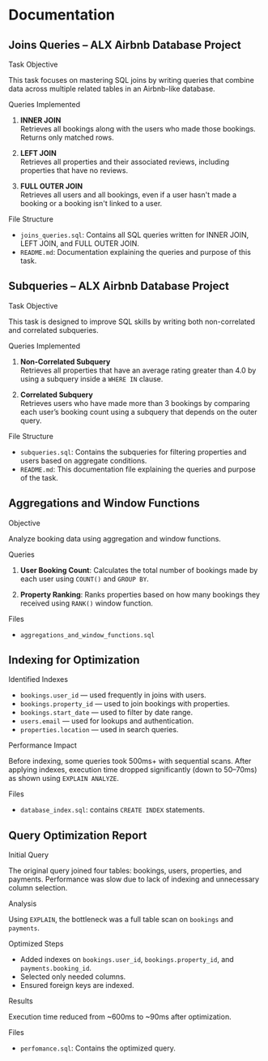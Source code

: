 # Documentation

## Joins Queries – ALX Airbnb Database Project

Task Objective

This task focuses on mastering SQL joins by writing queries that combine data across multiple related tables in an Airbnb-like database.

Queries Implemented

1. **INNER JOIN**  
   Retrieves all bookings along with the users who made those bookings. Returns only matched rows.

2. **LEFT JOIN**  
   Retrieves all properties and their associated reviews, including properties that have no reviews.

3. **FULL OUTER JOIN**  
   Retrieves all users and all bookings, even if a user hasn't made a booking or a booking isn't linked to a user.

File Structure

- `joins_queries.sql`: Contains all SQL queries written for INNER JOIN, LEFT JOIN, and FULL OUTER JOIN.
- `README.md`: Documentation explaining the queries and purpose of this task.

## Subqueries – ALX Airbnb Database Project

Task Objective

This task is designed to improve SQL skills by writing both non-correlated and correlated subqueries.

Queries Implemented

1. **Non-Correlated Subquery**  
   Retrieves all properties that have an average rating greater than 4.0 by using a subquery inside a `WHERE IN` clause.

2. **Correlated Subquery**  
   Retrieves users who have made more than 3 bookings by comparing each user’s booking count using a subquery that depends on the outer query.

File Structure

- `subqueries.sql`: Contains the subqueries for filtering properties and users based on aggregate conditions.
- `README.md`: This documentation file explaining the queries and purpose of the task.

## Aggregations and Window Functions

Objective

Analyze booking data using aggregation and window functions.

Queries

1. **User Booking Count**: Calculates the total number of bookings made by each user using `COUNT()` and `GROUP BY`.

2. **Property Ranking**: Ranks properties based on how many bookings they received using `RANK()` window function.

Files

- `aggregations_and_window_functions.sql`

## Indexing for Optimization

Identified Indexes

- `bookings.user_id` — used frequently in joins with users.
- `bookings.property_id` — used to join bookings with properties.
- `bookings.start_date` — used to filter by date range.
- `users.email` — used for lookups and authentication.
- `properties.location` — used in search queries.

Performance Impact

Before indexing, some queries took 500ms+ with sequential scans. After applying indexes, execution time dropped significantly (down to 50–70ms) as shown using `EXPLAIN ANALYZE`.

Files

- `database_index.sql`: contains `CREATE INDEX` statements.

## Query Optimization Report

Initial Query

The original query joined four tables: bookings, users, properties, and payments. Performance was slow due to lack of indexing and unnecessary column selection.

Analysis

Using `EXPLAIN`, the bottleneck was a full table scan on `bookings` and `payments`.

Optimized Steps

- Added indexes on `bookings.user_id`, `bookings.property_id`, and `payments.booking_id`.
- Selected only needed columns.
- Ensured foreign keys are indexed.

Results

Execution time reduced from ~600ms to ~90ms after optimization.

Files

- `perfomance.sql`: Contains the optimized query.
